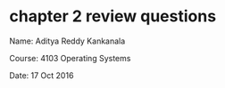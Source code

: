 # chapter 2 review questions
Name: Aditya Reddy Kankanala

Course: 4103 Operating Systems

Date: 17 Oct 2016


